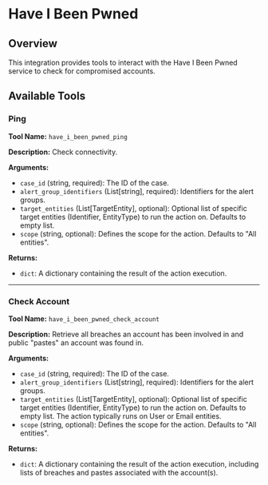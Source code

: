 # Have I Been Pwned

## Overview

This integration provides tools to interact with the Have I Been Pwned service to check for compromised accounts.

## Available Tools

### Ping

**Tool Name:** `have_i_been_pwned_ping`

**Description:** Check connectivity.

**Arguments:**

*   `case_id` (string, required): The ID of the case.
*   `alert_group_identifiers` (List[string], required): Identifiers for the alert groups.
*   `target_entities` (List[TargetEntity], optional): Optional list of specific target entities (Identifier, EntityType) to run the action on. Defaults to empty list.
*   `scope` (string, optional): Defines the scope for the action. Defaults to "All entities".

**Returns:**

*   `dict`: A dictionary containing the result of the action execution.

---

### Check Account

**Tool Name:** `have_i_been_pwned_check_account`

**Description:** Retrieve all breaches an account has been involved in and public "pastes" an account was found in.

**Arguments:**

*   `case_id` (string, required): The ID of the case.
*   `alert_group_identifiers` (List[string], required): Identifiers for the alert groups.
*   `target_entities` (List[TargetEntity], optional): Optional list of specific target entities (Identifier, EntityType) to run the action on. Defaults to empty list. The action typically runs on User or Email entities.
*   `scope` (string, optional): Defines the scope for the action. Defaults to "All entities".

**Returns:**

*   `dict`: A dictionary containing the result of the action execution, including lists of breaches and pastes associated with the account(s).
